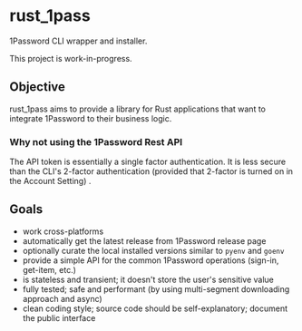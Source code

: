 # rust_1pass

1Password CLI wrapper and installer.

This project is work-in-progress.

## Objective

rust_1pass aims to provide a library for Rust applications that want to integrate
1Password to their business logic.

### Why not using the 1Password Rest API

The API token is essentially a single factor authentication. It is less secure than the
CLI's 2-factor authentication (provided that 2-factor is turned on in the Account Setting)
.

## Goals

- work cross-platforms
- automatically get the latest release from 1Password release page
- optionally curate the local installed versions similar to `pyenv` and `goenv`
- provide a simple API for the common 1Password operations (sign-in, get-item, etc.)
- is stateless and transient; it doesn't store the user's sensitive value
- fully tested; safe and performant (by using multi-segment downloading approach and
  async)
- clean coding style; source code should be self-explanatory; document the public
  interface

